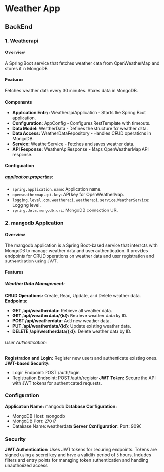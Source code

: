 # Weather App
## BackEnd
### 1. Weatherapi
#### Overview
A Spring Boot service that fetches weather data from OpenWeatherMap and stores it in MongoDB.

#### Features
Fetches weather data every 30 minutes.
Stores data in MongoDB.
#### Components
- **Application Entry:** WeatherapiApplication - Starts the Spring Boot application.
- **Configuration:** AppConfig - Configures RestTemplate with timeouts.
- **Data Model:** WeatherData - Defines the structure for weather data.
- **Data Access:** WeatherDataRepository - Handles CRUD operations in MongoDB.
- **Service:** WeatherService - Fetches and saves weather data.
- **API Response:** WeatherApiResponse - Maps OpenWeatherMap API response.
#### Configuration
##### application.properties:
- `spring.application.name`: Application name.
- `openweathermap.api.key`: API key for OpenWeatherMap.
- `logging.level.com.weatherapi.weatherapi.service.WeatherService`: Logging level.
- `spring.data.mongodb.uri`: MongoDB connection URI.


### 2. mangodb Application
#### Overview
The mangodb application is a Spring Boot-based service that interacts with MongoDB to manage weather data and user authentication. It provides endpoints for CRUD operations on weather data and user registration and authentication using JWT.

#### Features
##### Weather Data Management:
 **CRUD Operations:** Create, Read, Update, and Delete weather data.
 **Endpoints:**
- **GET /api/weatherdata:** Retrieve all weather data.
- **GET /api/weatherdata/{id}:** Retrieve weather data by ID.
- **POST /api/weatherdata:** Add new weather data.
- **PUT /api/weatherdata/{id}:** Update existing weather data.
- **DELETE /api/weatherdata/{id}:** Delete weather data by ID.
###### User Authentication:
 **Registration and Login:** Register new users and authenticate existing ones.
 **JWT-based Security:**
- Login Endpoint: POST /auth/login
- Registration Endpoint: POST /auth/register
 **JWT Token:** Secure the API with JWT tokens for authenticated requests.

### Configuration
 **Application Name:** mangodb
 **Database Configuration:**
- MongoDB Host: mongodb
- MongoDB Port: 27017
- Database Name: weatherdata
**Server Configuration:**
     Port: 9090
     
### Security
**JWT Authentication:**
    Uses JWT tokens for securing endpoints.
    Tokens are signed using a secret key and have a validity period of 5 hours.
    Includes filters and entry points for managing token authentication and handling unauthorized access.


